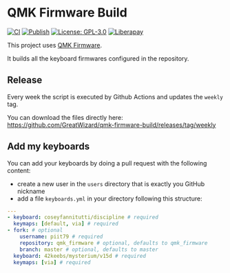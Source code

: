 # QMK Firmware Build

[![CI](https://github.com/GreatWizard/qmk-firmware-build/actions/workflows/ci.yml/badge.svg)](https://github.com/GreatWizard/qmk-firmware-build/actions/workflows/ci.yml)
[![Publish](https://github.com/GreatWizard/qmk-firmware-build/actions/workflows/publish.yml/badge.svg)](https://github.com/GreatWizard/qmk-firmware-build/actions/workflows/publish.yml)
[![License: GPL-3.0](https://img.shields.io/github/license/GreatWizard/qmk-firmware-build)](https://github.com/GreatWizard/qmk-firmware-build/blob/master/LICENSE.md)
[![Liberapay](https://img.shields.io/liberapay/patrons/GreatWizard.svg?logo=liberapay)](https://liberapay.com/GreatWizard/)

This project uses [QMK Firmware](https://qmk.fm).

It builds all the keyboard firmwares configured in the repository.

## Release

Every week the script is executed by Github Actions and updates the `weekly` tag.

You can download the files directly here:
https://github.com/GreatWizard/qmk-firmware-build/releases/tag/weekly

## Add my keyboards

You can add your keyboards by doing a pull request with the following content:

- create a new user in the `users` directory that is exactly you GitHub nickname
- add a file `keyboards.yml` in your directory following this structure:

```yaml
---
- keyboard: coseyfannitutti/discipline # required
  keymaps: [default, via] # required
- fork: # optional
    username: piit79 # required
    repository: qmk_firmware # optional, defaults to qmk_firmware
    branch: master # optional, defaults to master
  keyboard: 42keebs/mysterium/v15d # required
  keymaps: [via] # required
```
